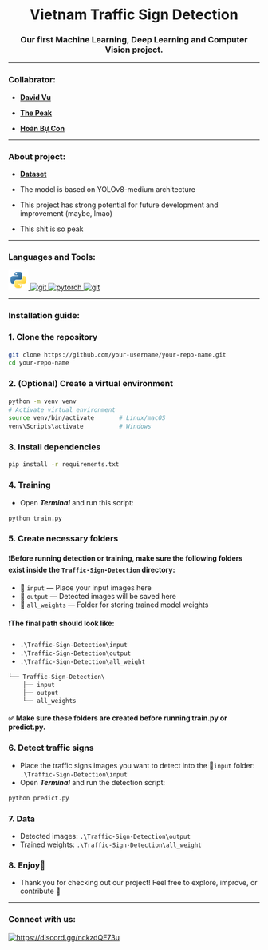 <h1 align="center">Vietnam Traffic Sign Detection</h1>
<h3 align="center">Our first Machine Learning, Deep Learning and Computer Vision project.</h3>

<hr>

<!-- LƯU Ý: Nếu có &#x26; thì phải sửa thành & -->
<h3>Collabrator:</h3> 

- <a href="https://github.com/davidislearninghowtocode" target="_blank"><b>David Vu</b></a>
 
- <a href="https://github.com/AnDpTri" target="_blank"><b>The Peak</b></a>

- <a href="https://github.com/HoanBuCon" target="_blank"><b>Hoàn Bự Con</b></a>

<hr>

<h3>About project:</h3>  

- <a href="https://www.kaggle.com/datasets/maitam/vietnamese-traffic-signs" target="_blank"><b>Dataset</b></a>

- The model is based on YOLOv8-medium architecture

- This project has strong potential for future development and improvement (maybe, lmao)

- This shit is so peak

<hr>

<h3 align="left">Languages and Tools:</h3>
<p align="left">
  <a href="https://www.python.org" target="_blank" rel="noreferrer"> <img src="https://raw.githubusercontent.com/devicons/devicon/master/icons/python/python-original.svg" alt="python" width="40" height="40"/> </a>
  <a href="https://www.ultralytics.com/brand"> <img src="https://cdn.prod.website-files.com/680a070c3b99253410dd3dcf/680a070c3b99253410dd3e8d_UltralyticsYOLO_mark_blue.svg" alt="git" width="40" height="40"/> </a>
  <a href="https://pytorch.org/" target="_blank" rel="noreferrer"> <img src="https://www.vectorlogo.zone/logos/pytorch/pytorch-icon.svg" alt="pytorch" width="40" height="40"/> </a>
  <a href="https://git-scm.com/" target="_blank" rel="noreferrer"> <img src="https://www.vectorlogo.zone/logos/git-scm/git-scm-icon.svg" alt="git" width="40" height="40"/> </a>
</p>

<hr>

<h3>Installation guide:</h3>

### 1. Clone the repository

```bash
git clone https://github.com/your-username/your-repo-name.git
cd your-repo-name
```

### 2. (Optional) Create a virtual environment
```bash
python -m venv venv
# Activate virtual environment
source venv/bin/activate       # Linux/macOS
venv\Scripts\activate          # Windows
```

### 3. Install dependencies
```bash
pip install -r requirements.txt
```

### 4. Training
- Open ***Terminal*** and run this script:
```bash
python train.py
```

### 5. Create necessary folders
#### ❗Before running detection or training, make sure the following folders exist inside the `Traffic-Sign-Detection` directory:

- 📁 `input` — Place your input images here 
- 📁 `output` — Detected images will be saved here  
- 📁 `all_weights` — Folder for storing trained model weights  
#### ❗The final path should look like:
- ```.\Traffic-Sign-Detection\input```
- ```.\Traffic-Sign-Detection\output```
- ```.\Traffic-Sign-Detection\all_weight```

```text
└── Traffic-Sign-Detection\
    ├── input
    ├── output
    └── all_weights
```
#### ✅ Make sure these folders are created before running train.py or predict.py.

### 6. Detect traffic signs
- Place the traffic signs images you want to detect into the 📁`input` folder: ```.\Traffic-Sign-Detection\input```
- Open ***Terminal*** and run the detection script:
```bash
python predict.py
```

### 7. Data
- Detected images: ```.\Traffic-Sign-Detection\output```
- Trained weights: ```.\Traffic-Sign-Detection\all_weight```

### 8. Enjoy🎉
- Thank you for checking out our project! Feel free to explore, improve, or contribute 🚀

<hr>

<h3 align="left">Connect with us:</h3>
<p align="left">
<a href="https://discord.gg/https://discord.gg/nckzdQE73u" target="_blank"><img align="center" src="https://upload.wikimedia.org/wikipedia/fr/4/4f/Discord_Logo_sans_texte.svg" alt="https://discord.gg/nckzdQE73u" height="30" width="40" /></a>
</p>